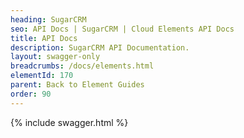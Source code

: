 ```yaml
---
heading: SugarCRM
seo: API Docs | SugarCRM | Cloud Elements API Docs
title: API Docs
description: SugarCRM API Documentation.
layout: swagger-only
breadcrumbs: /docs/elements.html
elementId: 170
parent: Back to Element Guides
order: 90
---
```


{% include swagger.html %}
